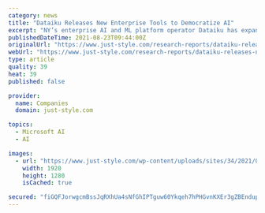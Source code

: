 ```yaml
---
category: news
title: "Dataiku Releases New Enterprise Tools to Democratize AI"
excerpt: "NY’s enterprise AI and ML platform operator Dataiku has expanded its efforts to make AI accessible to the ordinary business user with an upgrade that allows users to perform what-if simulations of AI models to see how changes to the data they are based on would impact them."
publishedDateTime: 2021-08-23T09:44:00Z
originalUrl: "https://www.just-style.com/research-reports/dataiku-releases-new-enterprise-tools-democratize-ai/"
webUrl: "https://www.just-style.com/research-reports/dataiku-releases-new-enterprise-tools-democratize-ai/"
type: article
quality: 39
heat: 39
published: false

provider:
  name: Companies
  domain: just-style.com

topics:
  - Microsoft AI
  - AI

images:
  - url: "https://www.just-style.com/wp-content/uploads/sites/34/2021/08/brain-6103020_1920-1.jpg"
    width: 1920
    height: 1280
    isCached: true

secured: "fiGQFJorwgcmBssJqRXhUa4sNfGhIPTguw60Ykqeh7hPHGvnKXEr3gZBEndupn3+GqMpYiYgCn9a7DcldC4ZecuFdXOzGqMnhI9CD0kchIBcUEAl9FfQWqI1PARVXhVpYdckcpJMk2uM1eUmTzqM6UqtFhLseYDy7R2zCyyKgFy+USj8h4U261AN47zm+GF7T9Lopa9wV8L5erriZNKnkT63qBC+xjjyXlwF76b78gJC6KpnZmzecu3IKQqRLk0DM9eYXrvQxVySlZZfAJTI/+jMoIyEOyeWJJLPtn7aswrqkBHVuG3pcz65pR1U24kl/2zD0ZuRPPkctFonWgbAM3bCgnxhJf2MWiBcNr23Rk4=;wGnpqAtku37LulRD3r+2NA=="
---
```


